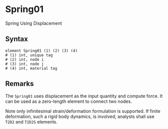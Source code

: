 # Spring01

Spring Using Displacement

## Syntax

```
element Spring01 (1) (2) (3) (4)
# (1) int, unique tag
# (2) int, node i
# (3) int, node j
# (4) int, material tag
```

## Remarks

The `Spring01` uses displacement as the input quantity and compute force.
It can be used as a zero-length element to connect two nodes.

Note only infinitesimal strain/deformation formulation is supported.
If finite deformation, such a rigid body dynamics, is involved, analysts shall use `T2D2` and `T2D2S` elements.
